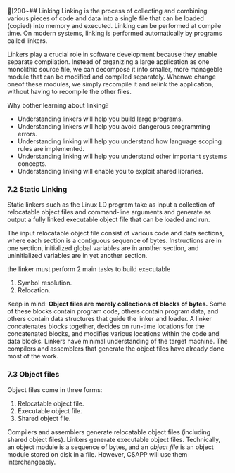 [200~## Linking
Linking is the process of collecting and combining various pieces of code and data into a single file that can be loaded (copied) into memory and executed. Linking can be performed at compile time.
On modern systems, linking is performed automatically by programs called linkers.

Linkers play a crucial role in software development because they enable separate compilation. Instead of organizing a large application as one monolithic source file, we can decompose it into smaller, 
more manageble module that can be modified and compiled separately. Whenwe change oneof these modules, we simply recompile it and relink the application, without having to recompile the other files.

Why bother learning about linking? 
* Understanding linkers will help you build large programs. 
* Understanding linkers will help you avoid dangerous programming errors.
* Understanding linking will help you understand how language scoping rules are implemented. 
* Understanding linking will help you understand other important systems concepts.
* Understanding linking will enable you to exploit shared libraries.


### 7.2 Static Linking
Static linkers such as the Linux LD program take as input a collection of relocatable object files and command-line arguments and generate as output a fully linked executable object file that can be loaded and run. 

The input relocatable object file consist of various code and data sections, where each section is a contiguous sequence of bytes. Instructions are in one section, initialized global variables are in another section, and uninitialized variables are in yet another section.

the linker must perform 2 main tasks to build executable
1. Symbol resolution. 
2. Relocation. 

Keep in mind: **Object files are merely collections of blocks of bytes.**
Some of these blocks contain program code, others contain program data, and others contain data structures that guide the linker and loader. 
A linker concatenates blocks together, decides on run-time locations for the concatenated blocks, and modifies various locations
within the code and data blocks. Linkers have minimal understanding of the target machine. The compilers and assemblers
that generate the object files have already done most of the work.

### 7.3 Object files
Object files come in three forms:
1. Relocatable object file.
2. Executable object file.
3. Shared object file.

Compilers and assemblers generate relocatable object files (including shared object files).
Linkers generate executable object files. Technically, an object module is a sequence of bytes, and 
an *object file* is an object module stored on disk in a file. However, CSAPP will use them interchangeably.


